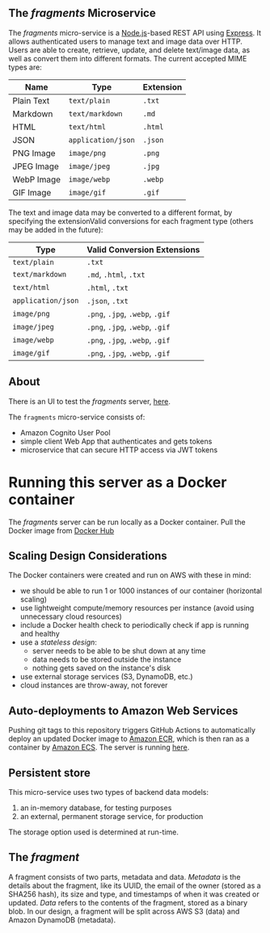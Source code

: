 ## The _fragments_ Microservice
The _fragments_ micro-service is a [Node.js](https://nodejs.org)-based REST API using [Express](https://expressjs.com/). It allows authenticated users to manage text and image data over HTTP. Users are able to create, retrieve, update, and delete text/image data, as well as convert them into different formats. The current accepted MIME types are:

| Name       | Type               | Extension |
| ---------- | ------------------ | --------- |
| Plain Text | `text/plain`       | `.txt`    |
| Markdown   | `text/markdown`    | `.md`     |
| HTML       | `text/html`        | `.html`   |
| JSON       | `application/json` | `.json`   |
| PNG Image  | `image/png`        | `.png`    |
| JPEG Image | `image/jpeg`       | `.jpg`    |
| WebP Image | `image/webp`       | `.webp`   |
| GIF Image  | `image/gif`        | `.gif`    |

The text and image data may be converted to a different format, by specifying the extensionValid conversions for each fragment type (others may be added in the future):

| Type               | Valid Conversion Extensions     |
| ------------------ | ------------------------------- |
| `text/plain`       | `.txt`                          |
| `text/markdown`    | `.md`, `.html`, `.txt`          |
| `text/html`        | `.html`, `.txt`                 |
| `application/json` | `.json`, `.txt`                 |
| `image/png`        | `.png`, `.jpg`, `.webp`, `.gif` |
| `image/jpeg`       | `.png`, `.jpg`, `.webp`, `.gif` |
| `image/webp`       | `.png`, `.jpg`, `.webp`, `.gif` |
| `image/gif`        | `.png`, `.jpg`, `.webp`, `.gif` |


## About
There is an UI to test the _fragments_ server, [here](https://github.com/siusie/fragments-ui).

The `fragments` micro-service consists of:

- Amazon Cognito User Pool
- simple client Web App that authenticates and gets tokens
- microservice that can secure HTTP access via JWT tokens

# Running this server as a Docker container
The _fragments_ server can be run locally as a Docker container. Pull the Docker image from [Docker Hub](https://hub.docker.com/repository/docker/siusie/fragments)

## Scaling Design Considerations
The Docker containers were created and run on AWS with these in mind:
- we should be able to run 1 or 1000 instances of our container (horizontal scaling)
- use lightweight compute/memory resources per instance (avoid using unnecessary cloud resources)
- include a Docker health check to periodically check if app is running and healthy
- use a _stateless design_:
  - server needs to be able to be shut down at any time
  - data needs to be stored outside the instance
  - nothing gets saved on the instance's disk
- use external storage services (S3, DynamoDB, etc.)
- cloud instances are throw-away, not forever

## Auto-deployments to Amazon Web Services
Pushing git tags to this repository triggers GitHub Actions to automatically deploy an updated Docker image to [Amazon ECR](https://aws.amazon.com/ecr/), which is then ran as a container by [Amazon ECS](https://aws.amazon.com/ecs). The server is running [here](http://ec2co-ecsel-1ov4de6u42ej6-2102686928.us-east-1.elb.amazonaws.com:8080/).

## Persistent store
This micro-service uses two types of backend data models: 
  1. an in-memory database, for testing purposes
  2. an external, permanent storage service, for production

The storage option used is determined at run-time.

## The _fragment_
A fragment consists of two parts, metadata and data. *Metadata* is the details about the fragment, like its UUID, the email of the owner (stored as a SHA256 hash), its size and type, and timestamps of when it was created or updated. *Data* refers to the contents of the fragment, stored as a binary blob. In our design, a fragment will be split across AWS S3 (data) and Amazon DynamoDB (metadata).
